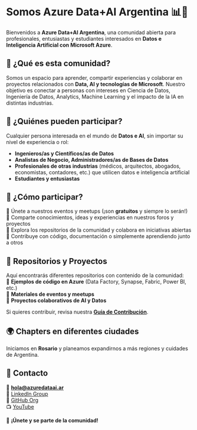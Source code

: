 # Somos Azure Data+AI Argentina 📊🤖
Bienvenidos a **Azure Data+AI Argentina**, una comunidad abierta para profesionales, entusiastas y estudiantes interesados en **Datos e Inteligencia Artificial con Microsoft Azure**.  

## 🎯 ¿Qué es esta comunidad?  
Somos un espacio para aprender, compartir experiencias y colaborar en proyectos relacionados con **Data, AI y tecnologías de Microsoft**. Nuestro objetivo es conectar a personas con intereses en Ciencia de Datos, Ingeniería de Datos, Analytics, Machine Learning y el impacto de la IA en distintas industrias.

## 📌 ¿Quiénes pueden participar?  
Cualquier persona interesada en el mundo de **Datos e AI**, sin importar su nivel de experiencia o rol:  

- **Ingenieros/as y Científicos/as de Datos**  
- **Analistas de Negocio, Administradores/as de Bases de Datos**  
- **Profesionales de otras industrias** (médicos, arquitectos, abogados, economistas, contadores, etc.) que utilicen datos e inteligencia artificial  
- **Estudiantes y entusiastas**  

## 🚀 ¿Cómo participar?  
🔹 Únete a nuestros eventos y meetups (¡son **gratuitos** y siempre lo serán!)  
🔹 Comparte conocimientos, ideas y experiencias en nuestros foros y proyectos  
🔹 Explora los repositorios de la comunidad y colabora en iniciativas abiertas  
🔹 Contribuye con código, documentación o simplemente aprendiendo junto a otros  

## 📂 Repositorios y Proyectos  
Aquí encontrarás diferentes repositorios con contenido de la comunidad:  
📌 **Ejemplos de código en Azure** (Data Factory, Synapse, Fabric, Power BI, etc.)  
📌 **Materiales de eventos y meetups**  
📌 **Proyectos colaborativos de AI y Datos**  

Si quieres contribuir, revisa nuestra **[Guía de Contribución](CONTRIBUTING.md)**.  

## 🌍 Chapters en diferentes ciudades  
Iniciamos en **Rosario** y planeamos expandirnos a más regiones y cuidades de Argentina.  

## 📩 Contacto  
📧 **hola@azuredataai.ar**  
🔗 [LinkedIn Group](https://www.linkedin.com/groups/14624307/)  
📂 [GitHub Org](https://github.com/AzureDataAIArgentina)  
📺 [YouTube](https://www.youtube.com/@AzureDataAIArgentina)

👥 **¡Únete y se parte de la comunidad!**  
